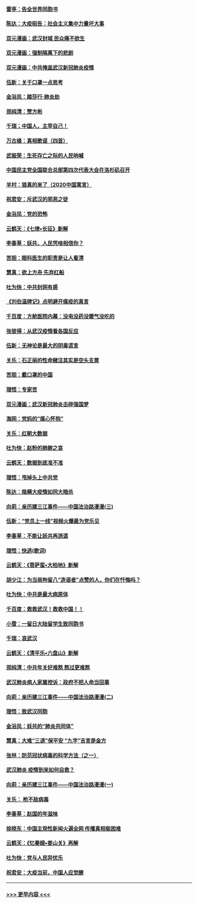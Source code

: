 #### [雷亭：告全世界同胞书](../pages/nsc993/n11862572.md?t=02121444) 
#### [陈达：大疫昭告：社会主义集中力量坏大事](../pages/nsc993/n11859419.md?t=02121444) 
#### [双元漫画：武汉封城 民众痛不欲生](../pages/nsc993/n11859287.md?t=02121444) 
#### [双元漫画：强制隔离下的悲剧](../pages/nsc993/n11859244.md?t=02121444) 
#### [双元漫画：中共掩盖武汉新冠肺炎疫情](../pages/nsc993/n11858249.md?t=02121444) 
#### [伍新：关于口罩一点思考](../pages/nsc993/n11859195.md?t=02121444) 
#### [金浴凤：踏莎行‧肺炎劫](../pages/nsc993/n11858227.md?t=02121444) 
#### [郑纯清：赞方彬](../pages/nsc993/n11856803.md?t=02121444) 
#### [千瑞；中国人，主宰自己！](../pages/nsc993/n11856793.md?t=02121444) 
#### [万古缘：真相歌谣（四首）](../pages/nsc993/n11856263.md?t=02121444) 
#### [武振荣：生死存亡之际的人民呐喊](../pages/nsc993/n11856256.md?t=02121444) 
#### [中国民主党全国联合总部第四次代表大会在洛杉矶召开](../pages/nsc993/n11856344.md?t=02121444) 
#### [羊村：狼真的来了（2020中国寓言）](../pages/nsc993/n11856229.md?t=02121444) 
#### [祝君安：斥武汉的邪恶之徒](../pages/nsc993/n11855861.md?t=02121444) 
#### [金浴凤：党的恐怖](../pages/nsc993/n11855849.md?t=02121444) 
#### [云鹤天：《七律▪长征》新解](../pages/nsc993/n11855479.md?t=02121444) 
#### [李春草：妖共，人民凭啥相信你？](../pages/nsc993/n11855196.md?t=02121444) 
#### [苦胆：眼科医生的职责是让人看清](../pages/nsc993/n11853840.md?t=02121444) 
#### [慧真：欲上方舟 先弃红船](../pages/nsc993/n11853483.md?t=02121444) 
#### [吐为快：中共封网有感](../pages/nsc993/n11852575.md?t=02121444) 
#### [《刘伯温碑记》点明避开瘟疫的真言](../pages/nsc993/n11852128.md?t=02121444) 
#### [千百度：方舱医院内幕：没电没药没暖气没吃的](../pages/nsc993/n11850211.md?t=02121444) 
#### [张彼得：从武汉疫情看各国反应](../pages/nsc993/n11850102.md?t=02121444) 
#### [伍新：无神论是最大的阴毒谎言](../pages/nsc993/n11846129.md?t=02121444) 
#### [关乐：石正丽的性命赌注其实是空头支票](../pages/nsc993/n11846109.md?t=02121444) 
#### [苦胆：戴口罩的中国](../pages/nsc993/n11845576.md?t=02121444) 
#### [理悟：专家苦](../pages/nsc993/n11845564.md?t=02121444) 
#### [双元漫画：武汉新冠肺炎击碎强国梦](../pages/nsc993/n11843320.md?t=02121444) 
#### [海网：党妈的“瘟心怀抱”](../pages/nsc993/n11840740.md?t=02121444) 
#### [关乐：红朝大数据](../pages/nsc993/n11840675.md?t=02121444) 
#### [吐为快：赵粉的肺腑之哀](../pages/nsc993/n11840618.md?t=02121444) 
#### [云鹤天：数据到底准不准](../pages/nsc993/n11840325.md?t=02121444) 
#### [理悟：甩掉头上中共党](../pages/nsc993/n11838826.md?t=02121444) 
#### [陈达：隐瞒大疫情如同大暗杀](../pages/nsc993/n11838771.md?t=02121444) 
#### [向莉：亲历建三江事件——中国法治路漫漫(三)](../pages/nsc993/n11831825.md?t=02121444) 
#### [伍新：“党员上一线”视频火爆最为党乐见](../pages/nsc993/n11838200.md?t=02121444) 
#### [李春草：不能让妖共再逍遥](../pages/nsc993/n11838102.md?t=02121444) 
#### [理悟：快逃(歌词)](../pages/nsc993/n11838083.md?t=02121444) 
#### [云鹤天：《菩萨蛮▪大柏地》新解](../pages/nsc993/n11838059.md?t=02121444) 
#### [胡少江：为当局拘留八“造谣者”点赞的人，你们在忏悔吗？](../pages/nsc993/n11836801.md?t=02121444) 
#### [吐为快：中共是最大病原体](../pages/nsc993/n11836748.md?t=02121444) 
#### [千百度：救救武汉！救救中国！！](../pages/nsc993/n11836145.md?t=02121444) 
#### [小雪：一留日大陆留学生致同胞书](../pages/nsc993/n11834624.md?t=02121444) 
#### [千瑞：哀武汉](../pages/nsc993/n11833647.md?t=02121444) 
#### [云鹤天：《清平乐▪六盘山》新解](../pages/nsc993/n11833611.md?t=02121444) 
#### [郑纯清：中共年关好难熬 熬过更难熬](../pages/nsc993/n11833489.md?t=02121444) 
#### [武汉肺炎病人家属控诉：政府不把人命当回事](../pages/nsc993/n11833205.md?t=02121444) 
#### [向莉：亲历建三江事件——中国法治路漫漫(二)](../pages/nsc993/n11829102.md?t=02121444) 
#### [理悟：致武汉同胞](../pages/nsc993/n11831522.md?t=02121444) 
#### [金浴凤：妖共的“肺炎共同体”](../pages/nsc993/n11829448.md?t=02121444) 
#### [慧真：大难“三退”保平安 “九字”吉言是金方](../pages/nsc993/n11829501.md?t=02121444) 
#### [张林：防范冠状病毒的科学方法（之一）](../pages/nsc993/n11828618.md?t=02121444) 
#### [武汉肺炎 疫情到来如何自救？](../pages/nsc993/n11827632.md?t=02121444) 
#### [向莉：亲历建三江事件——中国法治路漫漫(一)](../pages/nsc993/n11827190.md?t=02121444) 
#### [关乐： 枪不敌病毒](../pages/nsc993/n11826746.md?t=02121444) 
#### [李春草：赵国的年滋味](../pages/nsc993/n11826321.md?t=02121444) 
#### [徐晓东：中国主观性新闻火遍全网 传播真相极困难](../pages/nsc993/n11826508.md?t=02121444) 
#### [云鹤天：《忆秦娥▪娄山关》再解](../pages/nsc993/n11824682.md?t=02121444) 
#### [吐为快：党与人民异忧乐](../pages/nsc993/n11824660.md?t=02121444) 
#### [祝君安：大疫当前，中国人应觉醒](../pages/nsc993/n11821946.md?t=02121444) 

----
#### [ >>> 更早内容 <<< ](../indexes/nsc993-earlier.md)
